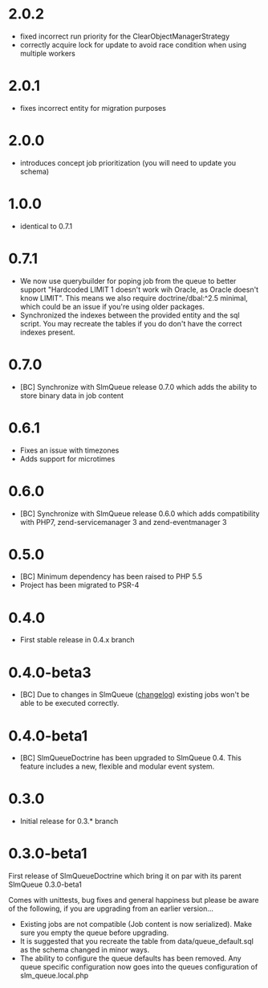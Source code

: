 # 2.0.2

- fixed incorrect run priority for the ClearObjectManagerStrategy
- correctly acquire lock for update to avoid race condition when using multiple workers

# 2.0.1

- fixes incorrect entity for migration purposes

# 2.0.0

- introduces concept job prioritization (you will need to update you schema)

# 1.0.0

- identical to 0.7.1

# 0.7.1

- We now use querybuilder for poping job from the queue to better support "Hardcoded LIMIT 1 doesn't work wih Oracle, as Oracle doesn't know LIMIT". This means we also require doctrine/dbal:^2.5 minimal, which could be an issue if you're using older packages.
- Synchronized the indexes between the provided entity and the sql script. You may recreate the tables if you do don't have the correct indexes present.

# 0.7.0

- [BC] Synchronize with SlmQueue release 0.7.0 which adds the ability to store binary data in job content

# 0.6.1

- Fixes an issue with timezones
- Adds support for microtimes

# 0.6.0

- [BC] Synchronize with SlmQueue release 0.6.0 which adds compatibility with PHP7, zend-servicemanager 3 and zend-eventmanager 3

# 0.5.0

- [BC] Minimum dependency has been raised to PHP 5.5
- Project has been migrated to PSR-4

# 0.4.0

- First stable release in 0.4.x branch

# 0.4.0-beta3

* [BC] Due to changes in SlmQueue ([changelog](https://github.com/juriansluiman/SlmQueue/blob/master/CHANGELOG.md)) existing jobs won't be able to be executed correctly.

# 0.4.0-beta1

* [BC] SlmQueueDoctrine has been upgraded to SlmQueue 0.4. This feature includes a new, flexible and modular event system.

# 0.3.0

* Initial release for 0.3.* branch

# 0.3.0-beta1

First release of SlmQueueDoctrine which bring it on par with its parent SlmQueue 0.3.0-beta1

Comes with unittests, bug fixes and general happiness but please be aware of the following, if you are upgrading from an earlier version...

- Existing jobs are not compatible (Job content is now serialized). Make sure you empty the queue before upgrading.
- It is suggested that you recreate the table from data/queue_default.sql as the schema changed in minor ways.
- The ability to configure the queue defaults has been removed. Any queue specific configuration now goes into the queues configuration of slm_queue.local.php

	
	

